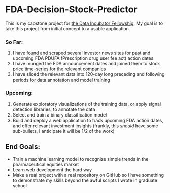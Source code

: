 # FDA-Decision-Stock-Predictor
This is my capstone project for [the Data Incubator Fellowship](https://www.thedataincubator.com/fellowship.html). 
My goal is to take this project from initial concept to a usable application. 
### So Far:
1. I have found and scraped several investor news sites for past and upcoming FDA PDUFA (Prescription drug user fee act) action dates
1. I have munged the FDA announcement dates and joined them to stock price time-series for the relevant companies
1. I have sliced the relevant data into 120-day long preceding and following periods for data annotation and model training
### Upcoming:
1. Generate exploratory visualizations of the training data, or apply signal detection libraries, to annotate the data 
1. Select and train a binary classification model
1. Build and deploy a web application to track upcoming FDA action dates, and offer relevant investment insights (frankly, this _should_ have some sub-bullets, I anticipate it will be 1/2 of the work)
## End Goals:
* Train a machine learning model to recognize simple trends in the pharmaceutical equities market
* Learn web development the hard way
* Make a real project with a real repository on GitHub so I have something to demonstrate my skills beyond the awful scripts I wrote in graduate school
